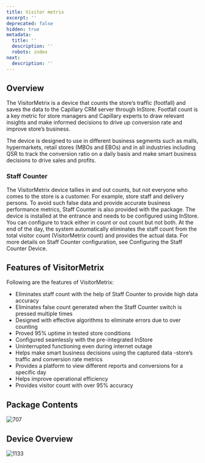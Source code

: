 ```yaml
---
title: Visitor metrix
excerpt: ''
deprecated: false
hidden: true
metadata:
  title: ''
  description: ''
  robots: index
next:
  description: ''
---
```

## Overview

The VisitorMetrix is a device that counts the store’s traffic (footfall) and saves the data to the Capillary CRM server through InStore. Footfall count is a key metric for store managers and Capillary experts to draw relevant insights and make informed decisions to drive up conversion rate and improve store’s business.

The device is designed to use in different business segments such as malls, hypermarkets, retail stores (MBOs and EBOs) and in all industries including QSR to track the conversion ratio on a daily basis and make smart business decisions to drive sales and profits.

### Staff Counter

The VisitorMetrix device tallies in and out counts, but not everyone who comes to the store is a customer. For example, store staff and delivery persons. To avoid such false data and provide accurate business performance metrics, Staff Counter is also provided with the package. The device is installed at the entrance and needs to be configured using InStore. You can configure to track either in count or out count but not both. At the end of the day, the system automatically eliminates the staff count from the total visitor count (VisitorMetrix count) and provides the actual data.  For more details on Staff Counter configuration, see Configuring the Staff Counter Device.

## Features of VisitorMetrix

Following are the features of VisitorMetrix:

* Eliminates staff count with the help of Staff Counter to provide high data accuracy
* Eliminates false count generated when the Staff Counter switch is pressed multiple times
* Designed with effective algorithms to eliminate errors due to over counting
* Proved 95% uptime in tested store conditions
* Configured seamlessly with the pre-integrated InStore
* Uninterrupted functioning even during internet outage
* Helps make smart business decisions using the captured data -store’s traffic and conversion rate metrics
* Provides a platform to view different reports and conversions for a specific day
* Helps improve operational efficiency
* Provides visitor count with over 95% accuracy

## Package Contents

![707](https://files.readme.io/9c6e845-package.png "package.png")

## Device Overview

![1133](https://files.readme.io/a735238-dev.png "dev.png")
